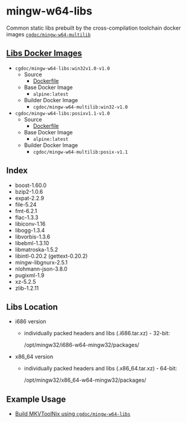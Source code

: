 # mingw-w64-libs
Common static libs prebuilt by the cross-compilation toolchain docker images [`cgdoc/mingw-w64-multilib`](https://hub.docker.com/repository/docker/cgdoc/mingw-w64-multilib)
## [Libs Docker Images](https://hub.docker.com/repository/docker/cgdoc/mingw-w64-libs)
* `cgdoc/mingw-w64-libs:win32v1.0-v1.0`
    * Source
        * [Dockerfile](https://github.com/Jesseatgao/mingw-w64-libs/releases/tag/win32v1.0-v1.0)
    * Base Docker Image
        * `alpine:latest`
    * Builder Docker Image
        * `cgdoc/mingw-w64-multilib:win32-v1.0`
* `cgdoc/mingw-w64-libs:posixv1.1-v1.0`
    * Source
        * [Dockerfile](https://github.com/Jesseatgao/mingw-w64-libs/releases/tag/posixv1.1-v1.0)
    * Base Docker Image
        * `alpine:latest`
    * Builder Docker Image
        * `cgdoc/mingw-w64-multilib:posix-v1.1`
## Index
* boost-1.60.0
* bzip2-1.0.6 
* expat-2.2.9
* file-5.24
* fmt-6.2.1
* flac-1.3.3
* libiconv-1.16
* libogg-1.3.4
* libvorbis-1.3.6
* libebml-1.3.10
* libmatroska-1.5.2
* libintl-0.20.2 (gettext-0.20.2)
* mingw-libgnurx-2.5.1
* nlohmann-json-3.8.0
* pugixml-1.9
* xz-5.2.5
* zlib-1.2.11
## Libs Location
* i686 version
    * individually packed headers and libs (.i686.tar.xz) - 32-bit:
    
        /opt/mingw32/i686-w64-mingw32/packages/
    
* x86_64 version
    * individually packed headers and libs (.x86_64.tar.xz) - 64-bit:
    
        /opt/mingw32/x86_64-w64-mingw32/packages/
## Example Usage
* [Build MKVToolNix using `cgdoc/mingw-w64-libs`](https://github.com/Jesseatgao/MKVToolNix-static-builds/blob/master/Dockerfile.mingw)

